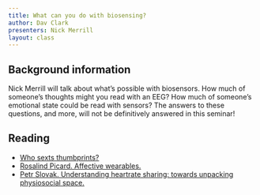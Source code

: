 ```yaml
---
title: What can you do with biosensing?
author: Dav Clark
presenters: Nick Merrill
layout: class
---
```


## Background information

Nick Merrill will talk about what’s possible with biosensors. How much of
someone’s thoughts might you read with an EEG? How much of someone’s emotional
state could be read with sensors? The answers to these questions, and more,
will not be definitively answered in this seminar!

## Reading

- [Who sexts thumbprints?](https://medium.com/message/who-sexts-thumbprints-2138641c98c)
- [Rosalind Picard. Affective wearables.](http://citeseerx.ist.psu.edu/viewdoc/download?doi=10.1.1.54.9760&rep=rep1&type=pdf)
- [Petr Slovak. Understanding heartrate sharing: towards unpacking physiosocial space.](http://dl.acm.org/citation.cfm?id=2208526)

